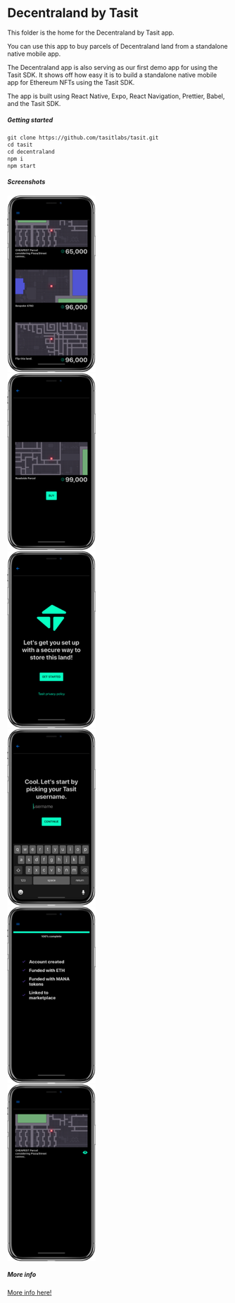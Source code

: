 # Decentraland by Tasit

This folder is the home for the Decentraland by Tasit app.

You can use this app to buy parcels of Decentraland land from a standalone native mobile app.

The Decentraland app is also serving as our first demo app for using the Tasit SDK. It shows off how easy it is to build a standalone native mobile app for Ethereum NFTs using the Tasit SDK.

The app is built using React Native, Expo, React Navigation, Prettier, Babel, and the Tasit SDK.

##### Getting started

```
git clone https://github.com/tasitlabs/tasit.git
cd tasit
cd decentraland
npm i
npm start
```

##### Screenshots

<div align="left">
  <img src="/assets/screenshots/ListLand.png" width="200" />
</div>

<div align="left">
  <img src="/assets/screenshots/BuyLand.png" width="200" />
</div>

<div align="left">
  <img src="/assets/screenshots/StartSetup.png" width="200" />
</div>

<div align="left">
  <img src="/assets/screenshots/PickUsername.png" width="200" />
</div>

<div align="left">
  <img src="/assets/screenshots/MyProfile.png" width="200" />
</div>

<div align="left">
  <img src="/assets/screenshots/MyLand.png" width="200" />
</div>

##### More info

[More info here!](https://github.com/tasitlabs/tasit)
